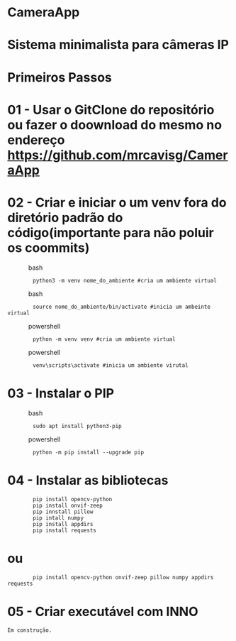 # CameraApp

# Sistema minimalista para câmeras IP

  

# Primeiros Passos

  

#  01 - Usar o GitClone do repositório ou fazer o doownload do mesmo no endereço https://github.com/mrcavisg/CameraApp

  

#  02 - Criar e iniciar o um venv fora do diretório padrão do código(importante para não poluir os coommits)

            bash 
	    
	    	python3 -m venv nome_do_ambiente #cria um ambiente virtual

            bash 
	    
	    	source nome_do_ambiente/bin/activate #inicia um ambeinte virtual

            powershell 
	    
     		python -m venv venv #cria um ambiente virtual

            powershell 
	    
     		venv\scripts\activate #inicia um ambiente virutal

# 03 - Instalar o PIP

            bash 
	    
     		sudo apt install python3-pip

            powershell  
	    
			python -m pip install --upgrade pip

# 04 - Instalar as bibliotecas

			pip install opencv-python
	        pip install onvif-zeep 
			pip innstall pillow
	        pip intall numpy
	        pip install appdirs
	        pip install requests

# ou

   			pip install opencv-python onvif-zeep pillow numpy appdirs requests


# 05 - Criar executável com INNO

	Em construção.
 

